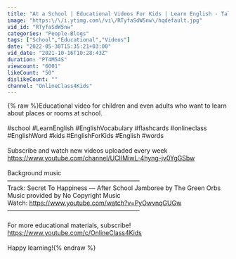 ```yaml
---
title: "At a School | Educational Videos For Kids | Learn English - Talking Flashcards| Places at School"
image: "https:\/\/i.ytimg.com\/vi\/RTyfaSdW5nw\/hqdefault.jpg"
vid_id: "RTyfaSdW5nw"
categories: "People-Blogs"
tags: ["School","Educational","Videos"]
date: "2022-05-30T15:35:21+03:00"
vid_date: "2021-10-16T10:28:43Z"
duration: "PT4M54S"
viewcount: "6001"
likeCount: "50"
dislikeCount: ""
channel: "OnlineClass4Kids"
---
```

{% raw %}Educational video for children and even adults who want to learn about places or rooms at school.<br /><br />#school #LearnEnglish #EnglishVocabulary #flashcards #onlineclass #EnglishWord #kids #EnglishForKids #English #words<br /><br />Subscribe and watch new videos uploaded every week <br /><a rel="nofollow" target="blank" href="https://www.youtube.com/channel/UCIIMiwL-4hyng-jv0YgGSbw">https://www.youtube.com/channel/UCIIMiwL-4hyng-jv0YgGSbw</a><br /><br />Background music<br />–––––––––––––––––––––––––––––––––––––––––––<br />Track: Secret To Happiness — After School Jamboree by The Green Orbs<br />Music provided by No Copyright Music<br />Watch: <a rel="nofollow" target="blank" href="https://www.youtube.com/watch?v=PyOwvnqGUGw">https://www.youtube.com/watch?v=PyOwvnqGUGw</a><br />–––––––––––––––––––––––––––––––––––––––––––<br /><br />For more educational materials, subscribe!<br /><a rel="nofollow" target="blank" href="https://www.youtube.com/c/OnlineClass4Kids">https://www.youtube.com/c/OnlineClass4Kids</a><br /><br />Happy learning!{% endraw %}
